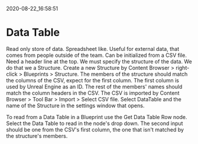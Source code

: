2020-08-22_16:58:51

# Data Table

Read only store of data.
Spreadsheet like.
Useful for external data, that comes from people outside of the team.
Can be initialized from a CSV file.
Need a header line at the top.
We must specify the structure of the data.
We do that we a Structure.
Create a new Structure by Content Browser > right-click > Blueprints > Structure.
The members of the structure should match the columns of the CSV, expect for the first column.
The first column is used by Unreal Engine as an ID.
The rest of the members' names should match the column headers in the CSV.
The CSV is imported by Content Browser > Tool Bar > Import > Select CSV file.
Select DataTable and the name of the Structure in the settings window that opens.

To read from a Data Table in a Blueprint use the Get Data Table Row node.
Select the Data Table to read in the node's drop down.
The second input should be one from the CSV's first column, the one that isn't matched by the structure's members.
